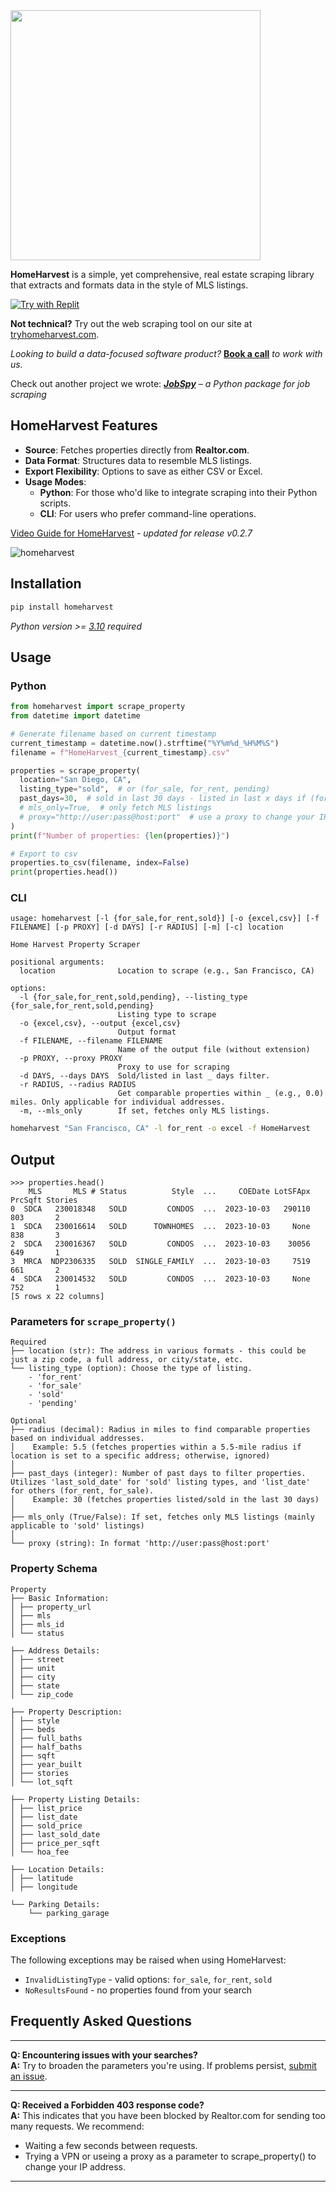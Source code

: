 <img src="https://github.com/ZacharyHampton/HomeHarvest/assets/78247585/d1a2bf8b-09f5-4c57-b33a-0ada8a34f12d" width="400">

**HomeHarvest** is a simple, yet comprehensive, real estate scraping library that extracts and formats data in the style of MLS listings.

[![Try with Replit](https://replit.com/badge?caption=Try%20with%20Replit)](https://replit.com/@ZacharyHampton/HomeHarvestDemo)

**Not technical?** Try out the web scraping tool on our site at [tryhomeharvest.com](https://tryhomeharvest.com).

*Looking to build a data-focused software product?* **[Book a call](https://calendly.com/zachary-products/15min)** *to work with us.*

Check out another project we wrote: ***[JobSpy](https://github.com/cullenwatson/JobSpy)** – a Python package for job scraping*

## HomeHarvest Features

- **Source**: Fetches properties directly from **Realtor.com**.
- **Data Format**: Structures data to resemble MLS listings.
- **Export Flexibility**: Options to save as either CSV or Excel.
- **Usage Modes**:
  - **Python**: For those who'd like to integrate scraping into their Python scripts.
  - **CLI**: For users who prefer command-line operations.


[Video Guide for HomeHarvest](https://youtu.be/JnV7eR2Ve2o) - _updated for release v0.2.7_

![homeharvest](https://github.com/ZacharyHampton/HomeHarvest/assets/78247585/b3d5d727-e67b-4a9f-85d8-1e65fd18620a)

## Installation

```bash
pip install homeharvest
```
  _Python version >= [3.10](https://www.python.org/downloads/release/python-3100/) required_ 

## Usage

### Python

```py
from homeharvest import scrape_property
from datetime import datetime

# Generate filename based on current timestamp
current_timestamp = datetime.now().strftime("%Y%m%d_%H%M%S")
filename = f"HomeHarvest_{current_timestamp}.csv"

properties = scrape_property(
  location="San Diego, CA",
  listing_type="sold",  # or (for_sale, for_rent, pending)
  past_days=30,  # sold in last 30 days - listed in last x days if (for_sale, for_rent)
  # mls_only=True,  # only fetch MLS listings
  # proxy="http://user:pass@host:port"  # use a proxy to change your IP address
)
print(f"Number of properties: {len(properties)}")

# Export to csv
properties.to_csv(filename, index=False)
print(properties.head())
```

### CLI 

```
usage: homeharvest [-l {for_sale,for_rent,sold}] [-o {excel,csv}] [-f FILENAME] [-p PROXY] [-d DAYS] [-r RADIUS] [-m] [-c] location
                                                                                                                             
Home Harvest Property Scraper                                                                                                 
                                                                                                                             
positional arguments:                                                                                                         
  location              Location to scrape (e.g., San Francisco, CA)                                                          
                                                                                                                             
options:                                                                                                                      
  -l {for_sale,for_rent,sold,pending}, --listing_type {for_sale,for_rent,sold,pending}                                                        
                        Listing type to scrape                                                                                
  -o {excel,csv}, --output {excel,csv}                                                                                        
                        Output format                                                                                         
  -f FILENAME, --filename FILENAME                                                                                            
                        Name of the output file (without extension)                                                           
  -p PROXY, --proxy PROXY                                                                                                     
                        Proxy to use for scraping                                                                             
  -d DAYS, --days DAYS  Sold/listed in last _ days filter.                                                                           
  -r RADIUS, --radius RADIUS                                                                                                  
                        Get comparable properties within _ (e.g., 0.0) miles. Only applicable for individual addresses.        
  -m, --mls_only        If set, fetches only MLS listings.                                                                    
```
```bash
homeharvest "San Francisco, CA" -l for_rent -o excel -f HomeHarvest
```


## Output
```plaintext
>>> properties.head()
    MLS       MLS # Status          Style  ...     COEDate LotSFApx PrcSqft Stories
0  SDCA   230018348   SOLD         CONDOS  ...  2023-10-03   290110     803       2
1  SDCA   230016614   SOLD      TOWNHOMES  ...  2023-10-03     None     838       3
2  SDCA   230016367   SOLD         CONDOS  ...  2023-10-03    30056     649       1
3  MRCA  NDP2306335   SOLD  SINGLE_FAMILY  ...  2023-10-03     7519     661       2
4  SDCA   230014532   SOLD         CONDOS  ...  2023-10-03     None     752       1
[5 rows x 22 columns]
```

### Parameters for `scrape_property()`
```
Required
├── location (str): The address in various formats - this could be just a zip code, a full address, or city/state, etc.
└── listing_type (option): Choose the type of listing.
    - 'for_rent'
    - 'for_sale'
    - 'sold'
    - 'pending'

Optional
├── radius (decimal): Radius in miles to find comparable properties based on individual addresses.
│    Example: 5.5 (fetches properties within a 5.5-mile radius if location is set to a specific address; otherwise, ignored)
│
├── past_days (integer): Number of past days to filter properties. Utilizes 'last_sold_date' for 'sold' listing types, and 'list_date' for others (for_rent, for_sale).
│    Example: 30 (fetches properties listed/sold in the last 30 days)
│
├── mls_only (True/False): If set, fetches only MLS listings (mainly applicable to 'sold' listings)
│
└── proxy (string): In format 'http://user:pass@host:port'

```
### Property Schema
```plaintext
Property
├── Basic Information:
│ ├── property_url
│ ├── mls
│ ├── mls_id
│ └── status

├── Address Details:
│ ├── street
│ ├── unit
│ ├── city
│ ├── state
│ └── zip_code

├── Property Description:
│ ├── style
│ ├── beds
│ ├── full_baths
│ ├── half_baths
│ ├── sqft
│ ├── year_built
│ ├── stories
│ └── lot_sqft

├── Property Listing Details:
│ ├── list_price
│ ├── list_date
│ ├── sold_price
│ ├── last_sold_date
│ ├── price_per_sqft
│ └── hoa_fee

├── Location Details:
│ ├── latitude
│ ├── longitude

└── Parking Details:
    └── parking_garage
```

### Exceptions
The following exceptions may be raised when using HomeHarvest:

- `InvalidListingType` - valid options: `for_sale`, `for_rent`, `sold`
- `NoResultsFound` - no properties found from your search
  
  
## Frequently Asked Questions
---

**Q: Encountering issues with your searches?**  
**A:** Try to broaden the parameters you're using. If problems persist, [submit an issue](https://github.com/ZacharyHampton/HomeHarvest/issues).

---

**Q: Received a Forbidden 403 response code?**  
**A:** This indicates that you have been blocked by Realtor.com for sending too many requests. We recommend:

- Waiting a few seconds between requests.
- Trying a VPN or useing a proxy as a parameter to scrape_property() to change your IP address.

---

